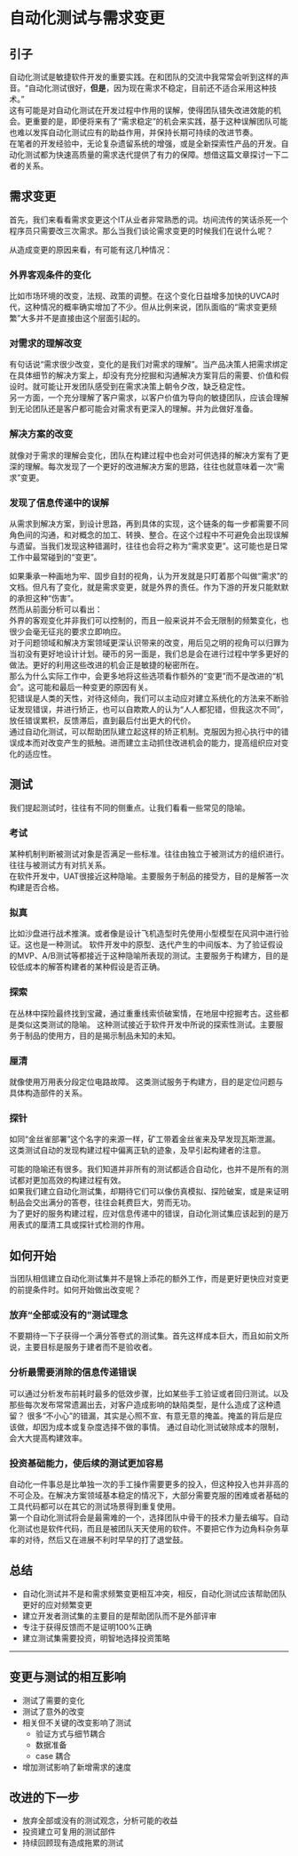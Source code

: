 # 自动化测试与需求变更

## 引子

自动化测试是敏捷软件开发的重要实践。在和团队的交流中我常常会听到这样的声音。“自动化测试很好，**但是**，因为现在需求不稳定，目前还不适合采用这种技术。”  
这有可能是对自动化测试在开发过程中作用的误解，使得团队错失改进效能的机会。更重要的是，即便将来有了“需求稳定”的机会来实践，基于这种误解团队可能也难以发挥自动化测试应有的助益作用，并保持长期可持续的改进节奏。  
在笔者的开发经验中，无论复杂遗留系统的增强，或是全新探索性产品的开发。自动化测试都为快速高质量的需求迭代提供了有力的保障。想借这篇文章探讨一下二者的关系。

## 需求变更
首先，我们来看看需求变更这个IT从业者非常熟悉的词。坊间流传的笑话杀死一个程序员只需要改三次需求。那么当我们谈论需求变更的时候我们在说什么呢？  

从造成变更的原因来看，有可能有这几种情况：

### 外界客观条件的变化
比如市场环境的改变，法规、政策的调整。在这个变化日益增多加快的UVCA时代，这种情况的概率确实增加了不少。但从比例来说，团队面临的“需求变更频繁”大多并不是直接由这个层面引起的。

### 对需求的理解改变
有句话说“需求很少改变，变化的是我们对需求的理解”。当产品决策人把需求绑定在具体细节的解决方案上，却没有充分挖掘和沟通解决方案背后的需要、价值和假设时。就可能让开发团队感受到在需求决策上朝令夕改，缺乏稳定性。  
另一方面，一个充分理解了客户需求，以客户价值为导向的敏捷团队，应该会理解到无论团队还是客户都可能会对需求有更深入的理解。并为此做好准备。

### 解决方案的改变
就像对于需求的理解会变化，团队在构建过程中也会对可供选择的解决方案有了更深的理解。每次发现了一个更好的改进解决方案的思路，往往也就意味着一次“需求”变更。

### 发现了信息传递中的误解
从需求到解决方案，到设计思路，再到具体的实现，这个链条的每一步都需要不同角色间的沟通，和对概念的加工、转换、整合。在这个过程中不可避免会出现误解与遗留。当我们发现这种错漏时，往往也会将之称为“需求变更”。这可能也是日常工作中最常碰到的“变更”。


如果秉承一种画地为牢、固步自封的视角，认为开发就是只盯着那个叫做“需求”的文档。但凡有了变化，就是需求变更，就是外界的责任。作为下游的开发只能默默的承担这种“伤害”。  
然而从前面分析可以看出：  
外界的客观变化并非我们可以控制的，而且一般来说并不会无限制的频繁变化，也很少会毫无征兆的要求立即响应。  
对于问题领域和解决方案领域更深认识带来的改变，用后见之明的视角可以归罪为当初没有更好地设计计划。硬币的另一面是，我们总是会在进行过程中学多更好的做法。更好的利用这些改进的机会正是敏捷的秘密所在。  
那么为什么实际工作中，会更多地将这些选项看作额外的“变更”而不是改进的“机会”。这可能和最后一种变更的原因有关。  
犯错误是人类的天性，对待这倾向，我们可以主动应对建立系统化的方法来不断验证发现错误，并进行矫正，也可以自欺欺人的认为“人人都犯错，但我这次不同”，放任错误累积，反馈滞后，直到最后付出更大的代价。  
通过自动化测试，可以帮助团队建立起这样的矫正机制。克服因为担心执行中的错误成本而对改变产生的抵触。进而建立主动抓住改进机会的能力，提高组织应对变化的适应性。  


## 测试
我们提起测试时，往往有不同的侧重点。让我们看看一些常见的隐喻。

### 考试
某种机制判断被测试对象是否满足一些标准。往往由独立于被测试方的组织进行。往往与被测试方有对抗关系。  
在软件开发中，UAT很接近这种隐喻。主要服务于制品的接受方，目的是解答一次构建是否合格。

### 拟真
比如沙盘进行战术推演。或者像是设计飞机造型时先使用小型模型在风洞中进行验证。这也是一种测试。
软件开发中的原型、迭代产生的中间版本、为了验证假设的MVP、A/B测试等都接近于这种隐喻所表现的测试。主要服务于构建方，目的是较低成本的解答构建者的某种假设是否正确。

### 探索
在丛林中探险最终找到宝藏，通过重重线索侦破案情，在地层中挖掘考古。这些都是类似这类测试的隐喻。
这种测试接近于软件开发中所说的探索性测试。主要服务于制品的使用方，目的是揭示制品未知的未知。

### 厘清
就像使用万用表分段定位电路故障。
这类测试服务于构建方，目的是定位问题与具体构造部件的关系。

### 探针
如同“金丝雀部署”这个名字的来源一样，矿工带着金丝雀来及早发现瓦斯泄漏。
这类测试自动的发现构建过程中偏离正轨的迹象，及早引起构建者的注意。

可能的隐喻还有很多。我们知道并非所有的测试都适合自动化，也并不是所有的测试都对更加高效的构建过程有效。  
如果我们建立自动化测试集，却期待它们可以像仿真模拟、探险破案，或是来证明制品会交出满分的答卷，往往会耗费巨大，劳而无功。  
为了更好的服务构建过程，应对信息传递中的错误，自动化测试集应该起到的是万用表式的厘清工具或探针式检测的作用。

## 如何开始
当团队相信建立自动化测试集并不是锦上添花的额外工作，而是更好更快应对变更的前提条件时。如何开始做出改变呢？

### 放弃“全部或没有的”测试理念
不要期待一下子获得一个满分答卷式的测试集。首先这样成本巨大，而且如前文所说，主要目标是服务于建者而不是验收者。

### 分析最需要消除的信息传递错误
可以通过分析发布前耗时最多的低效步骤，比如某些手工验证或者回归测试。以及那些每次发布常常遗漏出去，对客户造成影响的缺陷类型，是什么造成了这种遗留？ 
很多“不小心”的错漏，其实是心照不宣、有意无意的掩盖。掩盖的背后是应该做，却因为成本或复杂度选择不做的事情。 通过自动化测试破除成本的限制，会大大提高构建效率。  

### 投资基础能力，使后续的测试更加容易
自动化一件事总是比单独一次的手工操作需要更多的投入，但这种投入也并非高的不可企及。在解决方案领域基本稳定的情况下，大部分需要克服的困难或者基础的工具代码都可以在其它的测试场景得到重复使用。  
第一个自动化测试将会是最需难的一个，选择团队中骨干的技术力量去编写。自动化测试也是软件代码，而且是被团队天天使用的软件。不要把它作为边角料杂务草率的对待，然后又在进展不利时早早的打了退堂鼓。  

## 总结
- 自动化测试并不是和需求频繁变更相互冲突，相反，自动化测试应该帮助团队更好的应对频繁变更
- 建立开发者测试集的主要目的是帮助团队而不是外部评审
- 专注于获得反馈而不是证明100%正确
- 建立测试集需要投资，明智地选择投资策略

---
## 变更与测试的相互影响
- 测试了需要的变化
- 测试了意外的改变
- 相关但不关键的改变影响了测试
    - 验证方式与细节耦合
    - 数据准备
    - case 耦合
- 增加测试影响了新增需求的速度

## 改进的下一步
- 放弃全部或没有的测试观念，分析可能的收益
- 投资建立可复用的测试部件
- 持续回顾现有造成拖累的测试
